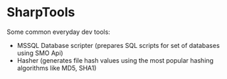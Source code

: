 # SharpTools
Some common everyday dev tools:
- MSSQL Database scripter (prepares SQL scripts for set of databases using SMO Api)
- Hasher (generates file hash values using the most popular hashing algorithms like MD5, SHA1)


